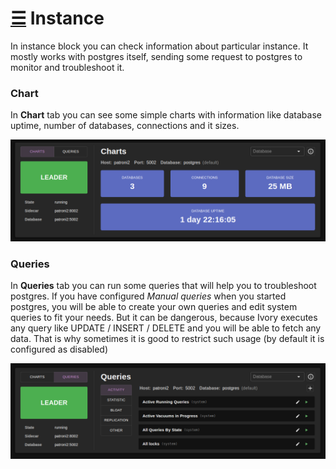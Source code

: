 # [☰](../README.md) Instance

In instance block you can check information about particular instance. It mostly works
with postgres itself, sending some request to postgres to monitor and troubleshoot it.

### Chart

In __Chart__ tab you can see some simple charts with information like database uptime, number of 
databases, connections and it sizes.

![instance_chart](images/instance_chart.png)

### Queries

In __Queries__ tab you can run some queries that will help you to troubleshoot postgres. If you have
configured _Manual queries_ when you started postgres, you will be able to create your own queries and
edit system queries to fit your needs. But it can be dangerous, because Ivory executes any query like 
UPDATE / INSERT / DELETE and you will be able to fetch any data. That is why sometimes it is good to restrict
such usage (by default it is configured as disabled)

![instance_queries](images/instance_queries.png)
